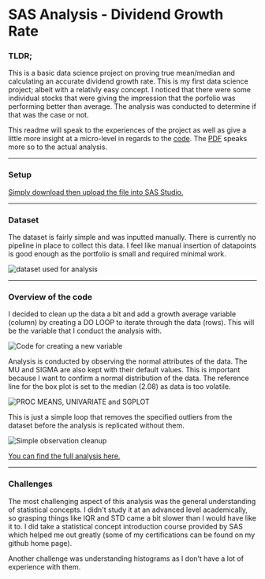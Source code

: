 # SAS Analysis - Dividend Growth Rate
### TLDR;
This is a basic data science project on proving true mean/median and calculating an accurate dividend growth rate. This is my first data science project; albeit with a relativly easy concept. I noticed that there were some individual stocks that were giving the impression that the porfolio was performing better than average. The analysis was conducted to determine if that was the case or not.

This readme will speak to the experiences of the project as well as give a little more insight at a micro-level in regards to the [code](https://github.com/TeaZea/SAS-Analysis_DividendGrowthRate/blob/main/Dividend%20Growth%20Analysis.sas). The [PDF](https://github.com/TeaZea/SAS-Analysis_DividendGrowthRate/blob/main/Dividend%20Growth%20Rate%20Analysis%202023.pdf) speaks more so to the actual analysis.

---

### Setup
[Simply download then upload the file into SAS Studio.](https://github.com/TeaZea/SAS-Analysis_DividendGrowthRate/blob/main/Dividend%20Growth%20Analysis.sas)

---

### Dataset
The dataset is fairly simple and was inputted manually. There is currently no pipeline in place to collect this data. I feel like manual insertion of datapoints is good enough as the portfolio is small and required minimal work.

![dataset used for analysis](https://github.com/TeaZea/SAS-Analysis_DividendGrowthRate/blob/main/ds.jpg)

---

### Overview of the code
I decided to clean up the data a bit and add a growth average variable (column) by creating a DO LOOP to iterate through the data (rows). This will be the variable that I conduct the analysis with.

![Code for creating a new variable](https://github.com/TeaZea/SAS-Analysis_DividendGrowthRate/blob/main/growthaveragepct.jpg)


Analysis is conducted by observing the normal attributes of the data. The MU and SIGMA are also kept with their default values. This is important because I want to confirm a normal distribution of the data. The reference line for the box plot is set to the median (2.08) as data is too volatile.

![PROC MEANS, UNIVARIATE and SGPLOT](https://github.com/TeaZea/SAS-Analysis_DividendGrowthRate/blob/main/analysis_and_charts.jpg)


This is just a simple loop that removes the specified outliers from the dataset before the analysis is replicated without them.

![Simple observation cleanup](https://github.com/TeaZea/SAS-Analysis_DividendGrowthRate/blob/main/obs_cleanup.jpg)

[You can find the full analysis here.](https://github.com/TeaZea/SAS-Analysis_DividendGrowthRate/blob/main/Dividend%20Growth%20Rate%20Analysis%202023.pdf)

---

### Challenges
The most challenging aspect of this analysis was the general understanding of statistical concepts. I didn't study it at an advanced level academically, so grasping things like IQR and STD came a bit slower than I would have like it to. I did take a statistical concept introduction course provided by SAS which helped me out greatly (some of my certifications can be found on my github home page).

Another challenge was understanding histograms as I don’t have a lot of experience with them.

